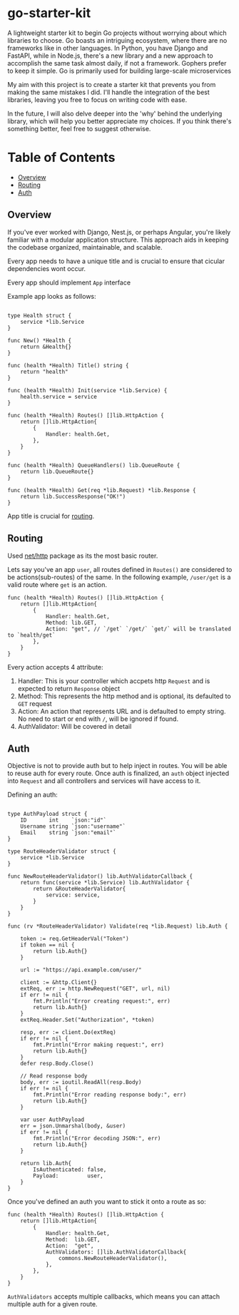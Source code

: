 # go-starter-kit
A lightweight starter kit to begin Go projects without worrying about which libraries to choose. Go boasts an intriguing ecosystem, where there are no frameworks like in other languages. In Python, you have Django and FastAPI, while in Node.js, there's a new library and a new approach to accomplish the same task almost daily, if not a framework. Gophers prefer to keep it simple. Go is primarily used for building large-scale microservices

My aim with this project is to create a starter kit that prevents you from making the same mistakes I did. I'll handle the integration of the best libraries, leaving you free to focus on writing code with ease.


In the future, I will also delve deeper into the 'why' behind the underlying library, which will help you better appreciate my choices. If you think there's something better, feel free to suggest otherwise.


# Table of Contents
- [Overview](#overview)
- [Routing](#routing)
- [Auth](#auth)

## Overview <a name="overview"></a>
If you've ever worked with Django, Nest.js, or perhaps Angular, you're likely familiar with a modular application structure. This approach aids in keeping the codebase organized, maintainable, and scalable.

Every app needs to have a unique title and is crucial to ensure that cicular dependencies wont occur.

Every app should implement `App` interface

Example app looks as follows:
```

type Health struct {
	service *lib.Service
}

func New() *Health {
	return &Health{}
}

func (health *Health) Title() string {
	return "health"
}

func (health *Health) Init(service *lib.Service) {
	health.service = service
}

func (health *Health) Routes() []lib.HttpAction {
	return []lib.HttpAction{
		{
			Handler: health.Get,
		},
	}
}

func (health *Health) QueueHandlers() lib.QueueRoute {
	return lib.QueueRoute{}
}

func (health *Health) Get(req *lib.Request) *lib.Response {
	return lib.SuccessResponse("OK!")
}

```

App title is crucial for [routing](#routing).


## Routing <a name="routing"></a>
Used [net/http](https://pkg.go.dev/net/http) package as its the most basic router. 

Lets say you've an app `user`, all routes defined in `Routes()` are considered to be actions(sub-routes) of the same. In the following example, `/user/get` is a valid route where `get` is an action.

```
func (health *Health) Routes() []lib.HttpAction {
	return []lib.HttpAction{
		{
			Handler: health.Get,
			Method: lib.GET,
			Action: "get", // `/get` `/get/` `get/` will be translated to `health/get`
		},
	}
}
```

Every action accepts 4 attribute:
1. Handler: This is your controller which accpets http `Request` and is expected to return `Response` object
2. Method: This represents the http method and is optional, its defaulted to `GET` request
3. Action: An action that represents URL and is defaulted to empty string. No need to start or end with `/`, will be ignored if found.
4. AuthValidator: Will be covered in detail


## Auth <a name="auth"></a>
Objective is not to provide auth but to help inject in routes. You will be able to reuse auth for every route.
Once auth is finalized, an `auth` object injected into `Request` and all controllers and services will have access to it.

Defining an auth:
```

type AuthPayload struct {
	ID       int    `json:"id"`
	Username string `json:"username"`
	Email    string `json:"email"`
}

type RouteHeaderValidator struct {
	service *lib.Service
}

func NewRouteHeaderValidator() lib.AuthValidatorCallback {
	return func(service *lib.Service) lib.AuthValidator {
		return &RouteHeaderValidator{
			service: service,
		}
	}
}

func (rv *RouteHeaderValidator) Validate(req *lib.Request) lib.Auth {

	token := req.GetHeaderVal("Token")
	if token == nil {
		return lib.Auth{}
	}

	url := "https://api.example.com/user/"

	client := &http.Client{}
	extReq, err := http.NewRequest("GET", url, nil)
	if err != nil {
		fmt.Println("Error creating request:", err)
		return lib.Auth{}
	}
	extReq.Header.Set("Authorization", *token)

	resp, err := client.Do(extReq)
	if err != nil {
		fmt.Println("Error making request:", err)
		return lib.Auth{}
	}
	defer resp.Body.Close()

	// Read response body
	body, err := ioutil.ReadAll(resp.Body)
	if err != nil {
		fmt.Println("Error reading response body:", err)
		return lib.Auth{}
	}

	var user AuthPayload
	err = json.Unmarshal(body, &user)
	if err != nil {
		fmt.Println("Error decoding JSON:", err)
		return lib.Auth{}
	}

	return lib.Auth{
		IsAuthenticated: false,
		Payload:         user,
	}
}

```

Once you've defined an auth you want to stick it onto a route as so:


```
func (health *Health) Routes() []lib.HttpAction {
	return []lib.HttpAction{
		{
			Handler: health.Get,
			Method:  lib.GET,
			Action:  "get",
			AuthValidators: []lib.AuthValidatorCallback{
				commons.NewRouteHeaderValidator(),
			},
		},
	}
}
```

`AuthValidators` accepts multiple callbacks, which means you can attach multiple auth for a given route.


